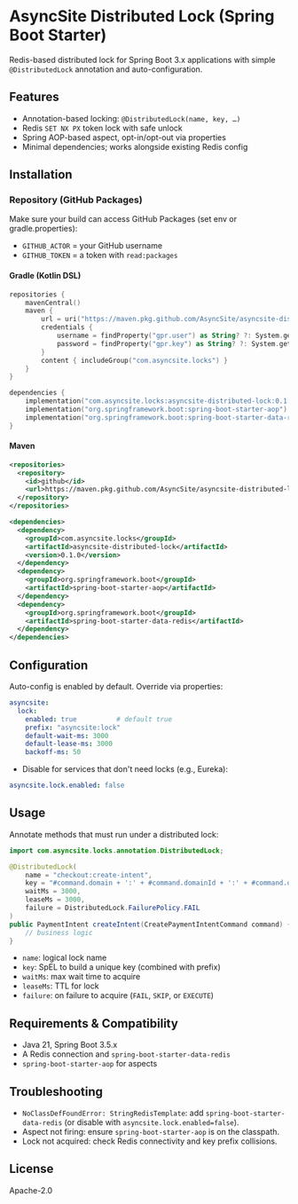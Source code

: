 # AsyncSite Distributed Lock (Spring Boot Starter)

Redis-based distributed lock for Spring Boot 3.x applications with simple `@DistributedLock` annotation and auto-configuration.

## Features
- Annotation-based locking: `@DistributedLock(name, key, …)`
- Redis `SET NX PX` token lock with safe unlock
- Spring AOP-based aspect, opt-in/opt-out via properties
- Minimal dependencies; works alongside existing Redis config

## Installation

### Repository (GitHub Packages)
Make sure your build can access GitHub Packages (set env or gradle.properties):

- `GITHUB_ACTOR` = your GitHub username
- `GITHUB_TOKEN` = a token with `read:packages`

#### Gradle (Kotlin DSL)
```kotlin
repositories {
    mavenCentral()
    maven {
        url = uri("https://maven.pkg.github.com/AsyncSite/asyncsite-distributed-lock")
        credentials {
            username = findProperty("gpr.user") as String? ?: System.getenv("GITHUB_ACTOR")
            password = findProperty("gpr.key") as String? ?: System.getenv("GITHUB_TOKEN")
        }
        content { includeGroup("com.asyncsite.locks") }
    }
}

dependencies {
    implementation("com.asyncsite.locks:asyncsite-distributed-lock:0.1.0")
    implementation("org.springframework.boot:spring-boot-starter-aop")
    implementation("org.springframework.boot:spring-boot-starter-data-redis")
}
```

#### Maven
```xml
<repositories>
  <repository>
    <id>github</id>
    <url>https://maven.pkg.github.com/AsyncSite/asyncsite-distributed-lock</url>
  </repository>
</repositories>

<dependencies>
  <dependency>
    <groupId>com.asyncsite.locks</groupId>
    <artifactId>asyncsite-distributed-lock</artifactId>
    <version>0.1.0</version>
  </dependency>
  <dependency>
    <groupId>org.springframework.boot</groupId>
    <artifactId>spring-boot-starter-aop</artifactId>
  </dependency>
  <dependency>
    <groupId>org.springframework.boot</groupId>
    <artifactId>spring-boot-starter-data-redis</artifactId>
  </dependency>
</dependencies>
```

## Configuration
Auto-config is enabled by default. Override via properties:

```yaml
asyncsite:
  lock:
    enabled: true          # default true
    prefix: "asyncsite:lock"
    default-wait-ms: 3000
    default-lease-ms: 3000
    backoff-ms: 50
```

- Disable for services that don't need locks (e.g., Eureka):
```yaml
asyncsite.lock.enabled: false
```

## Usage
Annotate methods that must run under a distributed lock:

```java
import com.asyncsite.locks.annotation.DistributedLock;

@DistributedLock(
    name = "checkout:create-intent",
    key = "#command.domain + ':' + #command.domainId + ':' + #command.orderId",
    waitMs = 3000,
    leaseMs = 3000,
    failure = DistributedLock.FailurePolicy.FAIL
)
public PaymentIntent createIntent(CreatePaymentIntentCommand command) {
    // business logic
}
```

- `name`: logical lock name
- `key`: SpEL to build a unique key (combined with prefix)
- `waitMs`: max wait time to acquire
- `leaseMs`: TTL for lock
- `failure`: on failure to acquire (`FAIL`, `SKIP`, or `EXECUTE`)

## Requirements & Compatibility
- Java 21, Spring Boot 3.5.x
- A Redis connection and `spring-boot-starter-data-redis`
- `spring-boot-starter-aop` for aspects

## Troubleshooting
- `NoClassDefFoundError: StringRedisTemplate`: add `spring-boot-starter-data-redis` (or disable with `asyncsite.lock.enabled=false`).
- Aspect not firing: ensure `spring-boot-starter-aop` is on the classpath.
- Lock not acquired: check Redis connectivity and key prefix collisions.

## License
Apache-2.0
